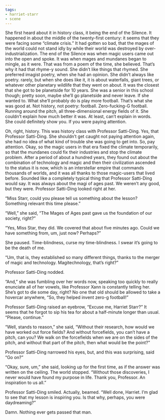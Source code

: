 ```yaml
---
tags:
- harriet-starr
- scene
---
```


She first heard about it in history class, it being the end of the
Silence. It happened in about the middle of the twenty-first century: it
seems that they were facing some “climate crisis.” It had gotten so bad,
that the mages of the world could not stand idly by while their world
was destroyed by over-industrialization. The end of the Silence was when
magic users came out into the open and spoke. It was when mages and
mundanes began to mingle, as it were. That was from a poem of the time,
she believed. That’s why it had that rhyme-y sound. She didn’t like
things that rhymed. She preferred imagist poetry, when she had an
opinion. She didn’t always like poetry. rarely, but when she does like
it, it is about waterfalls, giant trees, or whatever other planetary
wildlife that they went on about. It was the closest that she got to be
planetside for 10 years. She was a senior in this school though; pretty
soon, maybe she’ll go planetside and never leave. If she wanted to. What
she’ll probably do is play more football. That’s what she was good at.
Not history, not poetry: football. Zero-fucking-G football. Running
around the pitch, all three-dimensional energy fields of it. She
couldn’t explain how much better it was. At least, can’t explain in
words. She could definitely show you. If you were paying attention.

Oh, right, history. This was history class with Professor Satti-Ding.
Yes, that Professor Satti-Ding. She shouldn’t get caught not paying
attention again, she had no idea of what kind of trouble she was going
to get into. So, pay attention. Okay, so the magic users in that era
fixed the climate temporarily, so that the mundanes could fix their
industries and stop the climate problem. After a period of about a
hundred years, they found out about the combination of technology and
magic and then their civilization ascended to the status it is now,
which is an interstellar empire that commands thousands of worlds, and
it was all thanks to those magic-users that lived before. Sounded like a
completely typical thing that Professor Satti-Ding would say. It was
always about the magi of ages past. We weren’t any good, but they were.
Professor Satti-Ding looked right at her.

“Miss Starr, could you please tell us something about the lesson?
Something relevant this time please.”

“Well,” she said, “The Mages of Ages past gave us the foundation of our
society, right?”

“Yes, Miss Star, they did. We covered that about five minutes ago. Could
we have something from, um, just now? Perhaps?”

She paused. Time-blindness, curse my time-blindness. I swear it’s going
to be the death of me.

“Um, that is, they established so many different things, thanks to the
merger of magic and technology. Magitechnology, that’s right?”

Professor Satti-Ding nodded.

“And,” she was fumbling over her words now, speaking too quickly to
really enunciate all of her vowels, like Professor Xann is constantly
telling her. She’s got to die some day, right? No one that old should be
allowed to take a hovercar anywhere, “So, they helped invent zero-g
football!”

Professor Satti-Ding raised an eyebrow, “Excuse me, Harriet Starr?” It
seems that he forgot to sip his tea for about a half-minute longer than
usual. “Please, continue.”

“Well, stands to reason,” she said, “Without their research, how would
we have worked out force fields? And without forcefields, you can’t have
a pitch, can you? We walk on the forcefields when we are on the sides of
the pitch, and without that part of the pitch, then what would be the
point?”

Professor Satti-Ding narrowed his eyes, but, and this was surprising,
said “Go on?”

“Okay, sure, um,” she said, looking up for the first time, as if the
answer was written on the ceiling. The world stopped. “Without those
discoveries, I never would have found my purpose in life. Thank you,
Professor. An inspiration to us all.”

Professor Satti-Ding smiled. Actually, beamed. “Well done, Harriet. I’m
glad to see that my lesson is inspiring you. Is that why, perhaps, you
were daydreaming?”

Damn. Nothing ever gets passed that man.